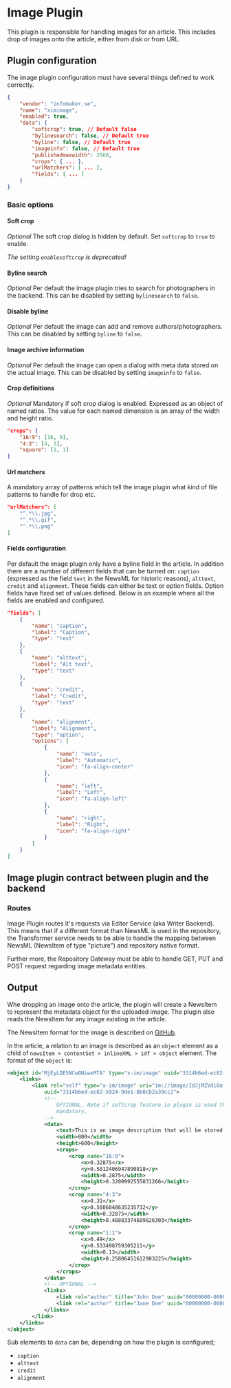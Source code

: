 # Image Plugin
This plugin is responsible for handling images for an article. This includes drop of images onto the article, either
from disk or from URL.

## Plugin configuration

The image plugin configuration must have several things defined to work correctly.
```json
{
    "vendor": "infomaker.se",
    "name": "ximimage",
    "enabled": true,
    "data": {
        "softcrop": true, // Default false
        "bylinesearch": false, // Default true
        "byline": false, // Default true
        "imageinfo": false, // Default true
        "publishedmaxwidth": 2560,
        "crops": { ... },
        "urlMatchers": [ ... ],
        "fields": [ ... ]
    }
}
```

### Basic options

#### Soft crop
*Optional* The soft crop dialog is hidden by default. Set `softcrop`
to `true` to enable.

*The setting `enablesoftcrop` is deprecated!*

#### Byline search
*Optional* Per default the image plugin tries to search for photographers in
the backend. This can be disabled by setting `bylinesearch` to `false`.

#### Disable byline
*Optional* Per default the image can add and remove authors/photographers.
This can be disabled by setting `byline` to `false`.

#### Image archive information
*Optional* Per default the image can open a dialog with meta data stored on
the actual image. This can be disabled by setting `imageinfo` to `false`.

#### Crop definitions
*Optional* Mandatory if soft crop dialog is enabled. Expressed as an object
of named ratios. The value for each named dimension is an array of the
width and height ratio.

```json
"crops": {
    "16:9": [16, 9],
    "4:3": [4, 3],
    "square": [1, 1]
}
```

#### Url matchers
A mandatory array of patterns which tell the image plugin what kind of file
patterns to handle for drop etc.

```json
"urlMatchers": [
    "^.*\\.jpg",
    "^.*\\.gif",
    "^.*\\.png"
]
```

#### Fields configuration
Per default the image plugin only have a byline field in the article. In
addition there are a number of different fields that can be turned on:
`caption` (expressed as the field `text` in the NewsML for historic reasons),
`alttext`, `credit` and `alignment`. These fields can either be text or
option fields. Option fields have fixed set of values defined. Below is an
example where all the fields are enabled and configured.

```json
"fields": [
    {
        "name": "caption",
        "label": "Caption",
        "type": "text"
    },
    {
        "name": "alttext",
        "label": "Alt text",
        "type": "text"
    },
    {
        "name": "credit",
        "label": "Credit",
        "type": "text"
    },
    {
        "name": "alignment",
        "label": "Alignment",
        "type": "option",
        "options": [
            {
                "name": "auto",
                "label": "Automatic",
                "icon": "fa-align-center"
            },
            {
                "name": "left",
                "label": "Left",
                "icon": "fa-align-left"
            },
            {
                "name": "right",
                "label": "Right",
                "icon": "fa-align-right"
            }
        ]
    }
]
```

## Image plugin contract between plugin and the backend
### Routes
Image Plugin routes it's requests via Editor Service (aka Writer Backend). This means that if
a different format than NewsML is used in the repository, the Transformer service needs to be able
to handle the mapping between NewsML (NewsItem of type "picture") and repository native format.

Further more, the Repository Gateway must be able to handle GET, PUT and POST request regarding
image metadata entities.

## Output
Whe dropping an image onto the article, the plugin will create a NewsItem to represent the metadata
object for the uploaded image. The plugin also reads the NewsItem for any image existing in the article.

The NewsItem format for the image is described on [GitHub](https://github.com/Infomaker/writer-format/blob/master/newsml/newsitem/newsitem-picture.xml).

In the article, a relation to an image is described as an `object` element as a child of `newsItem > contentSet > inlineXML > idf > object`
element. The format of the `object` is:

```xml
<object id="MjEyLDE5NCw0NiwxMTA" type="x-im/image" uuid="3314b6ed-ec82-5924-9de1-8b0cb2a39cc2">
    <links>
        <link rel="self" type="x-im/image" uri="im://image/IdJjMZVdi0afHsmQRurNl07J-00.jpeg"
            uuid="3314b6ed-ec82-5924-9de1-8b0cb2a39cc2">
            <!--
                OPTIONAL. Note if softcrop feature in plugin is used this block is
                mandatory.
            -->
            <data>
                <text>This is an image description that will be stored on the article</text>
                <width>800</width>
                <height>600</height>
                <crops>
					<crop name="16:9">
						<x>0.32875</x>
						<y>0.5012406947890818</y>
						<width>0.2875</width>
						<height>0.3200992555831266</height>
					</crop>
					<crop name="4:3">
						<x>0.31</x>
						<y>0.5086848635235732</y>
						<width>0.32875</width>
						<height>0.48883374689826303</height>
					</crop>
					<crop name="1:1">
						<x>0.49</x>
						<y>0.533498759305211</y>
						<width>0.13</width>
						<height>0.25806451612903225</height>
					</crop>
				</crops>
            </data>
            <!-- OPTIONAL -->
            <links>
                <link rel="author" title="John Doe" uuid="00000000-0000-0000-0000-000000000000"/>
                <link rel="author" title="Jane Doe" uuid="00000000-0000-0000-0000-000000000000"/>
            </links>
        </link>
    </links>
</object>
```
Sub elements to `data` can be, depending on how the plugin is configured;

* `caption`
* `alttext`
* `credit`
* `alignment`